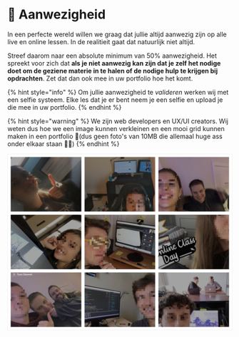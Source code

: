 # 📸 Aanwezigheid

In een perfecte wereld willen we graag dat jullie altijd aanwezig zijn op alle live en online lessen. In de realitieit gaat dat natuurlijk niet altijd.

Streef daarom naar een absolute minimum van 50% aanwezigheid. Het spreekt voor zich dat **als je niet aanwezig kan zijn dat je zelf het nodige doet om de geziene materie in te halen of de nodige hulp te krijgen bij opdrachten**. Zet dat dan ook mee in uw portfolio hoe het komt.

{% hint style="info" %}
Om jullie aanwezigheid te _valideren_ werken wij met een selfie systeem. Elke les dat je er bent neem je een selfie en upload je die mee in uw portfolio.
{% endhint %}

{% hint style="warning" %}
We zijn web developers en UX/UI creators. Wij weten dus hoe we een image kunnen verkleinen en een mooi grid kunnen maken in een portfolio 😬\(dus geen foto's van 10MB die allemaal huge ass onder elkaar staan 🤦‍♂️\)
{% endhint %}

![](../.gitbook/assets/collage-2.jpg)

